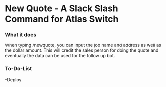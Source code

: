 # New Quote - A Slack Slash Command for Atlas Switch

### What it does
When typing /newquote, you can input the job name and address as well as the dollar amount.  This will credit the sales person for doing the quote and eventually the data can be used for the follow up bot.

### To-Do-List
-Deploy  
